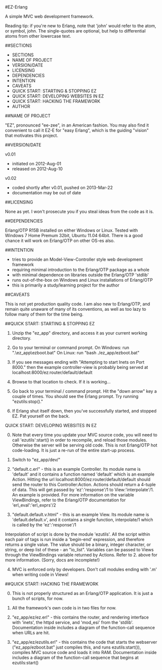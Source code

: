 #EZ-Erlang

A simple MVC web development framework.

Reading tip: if you're new to Erlang, note that 'john' would refer to the atom,
or symbol, john. The single-quotes are optional, but help to differential atoms
from other lowercase text.

##SECTIONS

- SECTIONS
- NAME OF PROJECT
- VERSION/DATE
- LICENSING
- DEPENDENCIES
- INTENTION
- CAVEATS
- QUICK START: STARTING & STOPPING EZ
- QUICK START: DEVELOPING WEBSITES IN EZ 
- QUICK START: HACKING THE FRAMEWORK
- AUTHOR

##NAME OF PROJECT

"EZ", pronounced "ee-zee", in an American fashion. You may also find it 
convenient to call it EZ-E for "easy Erlang", which is the guiding "vision"
that motivates this project.

##VERSION/DATE

v0.01
- initiated on 2012-Aug-01
- released on 2012-Aug-10

v0.02
- coded shortly after v0.01, pushed on 2013-Mar-22
- documentation may be out of date

##LICENSING

None as yet. I won't prosecute you if you steal ideas from the code as it is.

##DEPENDENCIES

Erlang/OTP R15B installed on either Windows or Linux.
Tested with Windows 7 Home Premum 32bit, Ubuntu 11.04 64bit.
There is a good chance it will work on Erlang/OTP on other OS-es also.

##INTENTION

- tries to provide an Model-View-Controller style web development framework
- requiring minimal introduction to the Erlang/OTP package as a whole
- with minimal dependence on libraries outside the Erlang/OTP 'stdlib'
- runs out-of-the-box on Windows and Linux installations of Erlang/OTP
- this is primarily a study/learning project for the author

##CAVEATS

This is not yet production quality code. I am also new to Erlang/OTP, and
remain quite unaware of many of its conventions, as well as too lazy to 
follow many of them for the time being.

##QUICK START: STARTING & STOPPING EZ

1. Unzip the "ez_app" directory, and access it as your current working directory.

2.  Go to your terminal or command prompt.
On Windows: run ".\ez_app\ezboot.bat"
On Linux: run "bash ./ez_app/ezboot.bat"

3. If you see messages ending with "Attempting to start Inets on Port 8000."
then the example controller-view is probably being served at 
  localhost:8000/ez:router/default/default

4. Browse to that location to check. If it is working...

5. Go back to your terminal / command prompt. Hit the "down arrow" key a couple
of times. You should see the Erlang prompt. Try running "ezutils:stop()."

6. If Erlang shut itself down, then you've successfully started, and stopped EZ.
Pat yourself on the back.

QUICK START: DEVELOPING WEBSITES IN EZ

0. Note that every time you update your MVC source code, you will need to 
call 'ezutils':start() in order to recompile, and reload those modules.
Otherwise the server will be serving old code. This is not Erlang/OTP
hot code-loading. It is just a re-run of the entire start-up process.

1. Switch to "ez_app/dev/"

2. "default.c.erl" - this is an example Controller. Its module name is 'default' 
and it contains a function named 'default' which is an example Action. Hitting 
the url 
  localhost:8000/ez:router/default/default
should send the router to this Controller:Action. Actions should return a 
4-tuple of data. This will get passed by 'ez':'response'/1 to View:'interpolate'/1.
An example is provided. For more information on the variable ViewBindings,
refer to the Erlang/OTP documentation for 'erl_eval':'erl_exprs'/2

3. "default.default.v.html" - this is an example View. Its module name is
'default.default.v', and it contains a single function, interpolate/1
which is called by the 'ez':'response'/1

Interpolation of <erl/> script is done by the module 'ezutils'. All the script
within each pair of <erl/> tags is run inside a 'begin-end' expression, and 
therefore returns a single value. The value should be a binary, integer 
character, or string, or deep list of these - an "io_list". Variables can 
be passed to Views through the ViewBindings variable returned by Actions.
Refer to 2. above for more information. (Sorry, docs are incomplete!)

4. MVC is enforced only by developers. Don't call modules ending with '.m' when
writing code in Views!

##QUICK START: HACKING THE FRAMEWORK

0. This is not properly structured as an Erlang/OTP application. It is just a
bunch of scripts, for now.

1.  All the framework's own code is in two files for now.

  1.  "ez_app/ez/ez.erl" - this contains the router, and rendering interface
  with 'inets', the httpd service, and 'mod_esi' from the 'stdlib'.
  Documentation inside includes a diagram of the function-call sequence when
  URLs are hit.

  2. "ez_app/ez/ezutils.erl" - this contains the code that starts the webserver
  ("ez_app/ezboot.bat" just compiles this, and runs ezutils:start()), compiles
  MVC source code and loads it into RAM. Documentation inside includes a
  diagram of the function-call sequence that begins at ezutils:start()
